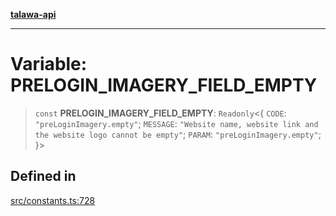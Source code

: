 [**talawa-api**](../../README.md)

***

# Variable: PRELOGIN\_IMAGERY\_FIELD\_EMPTY

> `const` **PRELOGIN\_IMAGERY\_FIELD\_EMPTY**: `Readonly`\<\{ `CODE`: `"preLoginImagery.empty"`; `MESSAGE`: `"Website name, website link and the website logo cannot be empty"`; `PARAM`: `"preLoginImagery.empty"`; \}\>

## Defined in

[src/constants.ts:728](https://github.com/Suyash878/talawa-api/blob/e4413cec641a837926071678fed3c7f67234e31e/src/constants.ts#L728)
